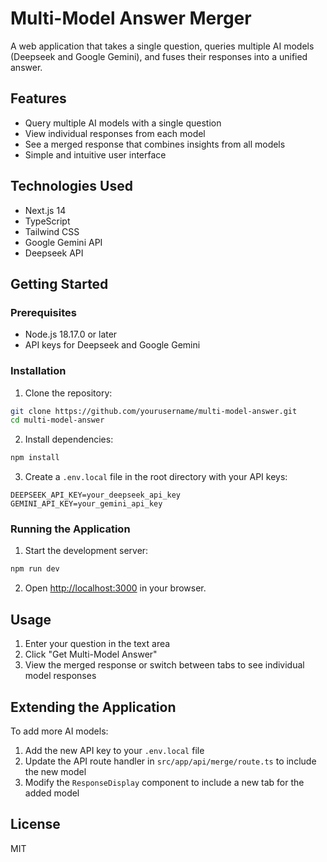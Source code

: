 # Multi-Model Answer Merger

A web application that takes a single question, queries multiple AI models (Deepseek and Google Gemini), and fuses their responses into a unified answer.

## Features

- Query multiple AI models with a single question
- View individual responses from each model
- See a merged response that combines insights from all models
- Simple and intuitive user interface

## Technologies Used

- Next.js 14
- TypeScript
- Tailwind CSS
- Google Gemini API
- Deepseek API

## Getting Started

### Prerequisites

- Node.js 18.17.0 or later
- API keys for Deepseek and Google Gemini

### Installation

1. Clone the repository:

```bash
git clone https://github.com/yourusername/multi-model-answer.git
cd multi-model-answer
```

2. Install dependencies:

```bash
npm install
```

3. Create a `.env.local` file in the root directory with your API keys:

```
DEEPSEEK_API_KEY=your_deepseek_api_key
GEMINI_API_KEY=your_gemini_api_key
```

### Running the Application

1. Start the development server:

```bash
npm run dev
```

2. Open [http://localhost:3000](http://localhost:3000) in your browser.

## Usage

1. Enter your question in the text area
2. Click "Get Multi-Model Answer"
3. View the merged response or switch between tabs to see individual model responses

## Extending the Application

To add more AI models:

1. Add the new API key to your `.env.local` file
2. Update the API route handler in `src/app/api/merge/route.ts` to include the new model
3. Modify the `ResponseDisplay` component to include a new tab for the added model

## License

MIT
